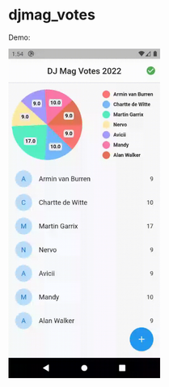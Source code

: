 # djmag_votes

Demo:

<img src="https://raw.githubusercontent.com/chaicopadillag/dj-mag-votes-flutter/main/demo.gif" width="300" alt="News Papper"/>
